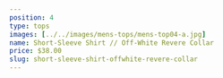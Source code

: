 ```yaml
---
position: 4
type: tops
images: [../../images/mens-tops/mens-top04-a.jpg]
name: Short-Sleeve Shirt // Off-White Revere Collar
price: $38.00
slug: short-sleeve-shirt-offwhite-revere-collar
---
```

